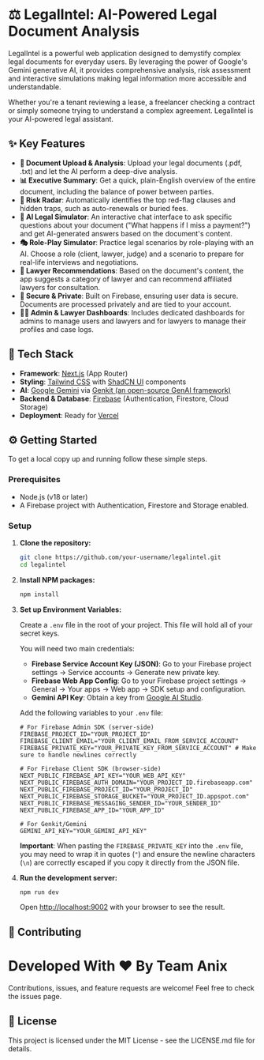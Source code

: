 # ⚖️ LegalIntel: AI-Powered Legal Document Analysis

LegalIntel is a powerful web application designed to demystify complex legal documents for everyday users. By leveraging the power of Google's Gemini generative AI, it provides comprehensive analysis, risk assessment and interactive simulations making legal information more accessible and understandable.

Whether you're a tenant reviewing a lease, a freelancer checking a contract or simply someone trying to understand a complex agreement. LegalIntel is your AI-powered legal assistant.

## ✨ Key Features

- **📄 Document Upload & Analysis**: Upload your legal documents (.pdf, .txt) and let the AI perform a deep-dive analysis.
- **📊 Executive Summary**: Get a quick, plain-English overview of the entire document, including the balance of power between parties.
- **🚨 Risk Radar**: Automatically identifies the top red-flag clauses and hidden traps, such as auto-renewals or buried fees.
- **🤖 AI Legal Simulator**: An interactive chat interface to ask specific questions about your document ("What happens if I miss a payment?") and get AI-generated answers based on the document's content.
- **🎭 Role-Play Simulator**: Practice legal scenarios by role-playing with an AI. Choose a role (client, lawyer, judge) and a scenario to prepare for real-life interviews and negotiations.
- **🤝 Lawyer Recommendations**: Based on the document's content, the app suggests a category of lawyer and can recommend affiliated lawyers for consultation.
- **🔐 Secure & Private**: Built on Firebase, ensuring user data is secure. Documents are processed privately and are tied to your account.
- **👨‍⚖️ Admin & Lawyer Dashboards**: Includes dedicated dashboards for admins to manage users and lawyers and for lawyers to manage their profiles and case logs.

## 🚀 Tech Stack

- **Framework**: [Next.js](https://nextjs.org/) (App Router)
- **Styling**: [Tailwind CSS](https://tailwindcss.com/) with [ShadCN UI](https://ui.shadcn.com/) components
- **AI**: [Google Gemini](https://deepmind.google/technologies/gemini/) via [Genkit (an open-source GenAI framework)](https://firebase.google.com/docs/genkit)
- **Backend & Database**: [Firebase](https://firebase.google.com/) (Authentication, Firestore, Cloud Storage)
- **Deployment**: Ready for [Vercel](https://vercel.com/)

## ⚙️ Getting Started

To get a local copy up and running follow these simple steps.

### Prerequisites

- Node.js (v18 or later)
- A Firebase project with Authentication, Firestore and Storage enabled.

### Setup

1.  **Clone the repository:**
    ```bash
    git clone https://github.com/your-username/legalintel.git
    cd legalintel
    ```

2.  **Install NPM packages:**
    ```bash
    npm install
    ```

3.  **Set up Environment Variables:**

    Create a `.env` file in the root of your project. This file will hold all of your secret keys.

    You will need two main credentials:
    - **Firebase Service Account Key (JSON)**: Go to your Firebase project settings -> Service accounts -> Generate new private key.
    - **Firebase Web App Config**: Go to your Firebase project settings -> General -> Your apps -> Web app -> SDK setup and configuration.
    - **Gemini API Key**: Obtain a key from [Google AI Studio](https://aistudio.google.com/app/apikey).

    Add the following variables to your `.env` file:

    ```env
    # For Firebase Admin SDK (server-side)
    FIREBASE_PROJECT_ID="YOUR_PROJECT_ID"
    FIREBASE_CLIENT_EMAIL="YOUR_CLIENT_EMAIL_FROM_SERVICE_ACCOUNT"
    FIREBASE_PRIVATE_KEY="YOUR_PRIVATE_KEY_FROM_SERVICE_ACCOUNT" # Make sure to handle newlines correctly

    # For Firebase Client SDK (browser-side)
    NEXT_PUBLIC_FIREBASE_API_KEY="YOUR_WEB_API_KEY"
    NEXT_PUBLIC_FIREBASE_AUTH_DOMAIN="YOUR_PROJECT_ID.firebaseapp.com"
    NEXT_PUBLIC_FIREBASE_PROJECT_ID="YOUR_PROJECT_ID"
    NEXT_PUBLIC_FIREBASE_STORAGE_BUCKET="YOUR_PROJECT_ID.appspot.com"
    NEXT_PUBLIC_FIREBASE_MESSAGING_SENDER_ID="YOUR_SENDER_ID"
    NEXT_PUBLIC_FIREBASE_APP_ID="YOUR_APP_ID"
    
    # For Genkit/Gemini
    GEMINI_API_KEY="YOUR_GEMINI_API_KEY"
    ```
    
    **Important**: When pasting the `FIREBASE_PRIVATE_KEY` into the `.env` file, you may need to wrap it in quotes (`"`) and ensure the newline characters (`\n`) are correctly escaped if you copy it directly from the JSON file.

4.  **Run the development server:**
    ```bash
    npm run dev
    ```

    Open [http://localhost:9002](http://localhost:9002) with your browser to see the result.

## 🤝 Contributing

# Developed With ❤️ By Team Anix

Contributions, issues, and feature requests are welcome! Feel free to check the issues page.

## 📄 License

This project is licensed under the MIT License - see the LICENSE.md file for details.
